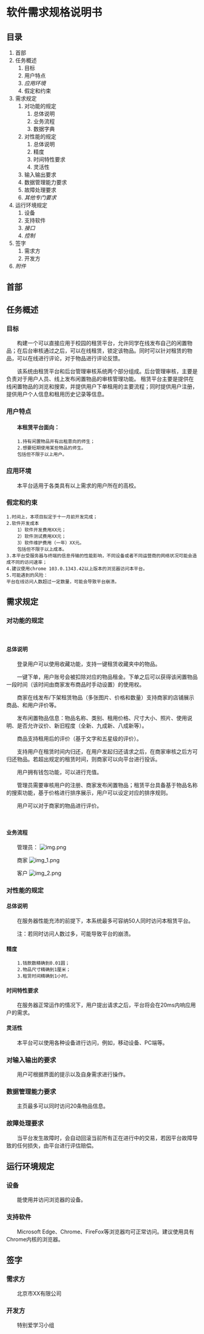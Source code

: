 # 软件需求规格说明书


## 目录
1. 首部
1. 任务概述
    1. 目标
    2. 用户特点
    3. *应用环境*
    4. 假定和约束
2. 需求规定
    1. 对功能的规定
       1. 总体说明
       2. 业务流程
       3. 数据字典
    2. 对性能的规定
       1. 总体说明
       2. 精度
       3. 时间特性要求
       4. 灵活性
    3. 输入输出要求
    4. 数据管理能力要求
    5. 故障处理要求
    6. *其他专门要求*
3. 运行环境规定
    1. 设备
    2. 支持软件
    3. *接口*
    4. *控制*
4. 签字
    1. 需求方
    2. 开发方
5. *附件*


## 首部

## 任务概述

### 目标
&emsp;&emsp;构建一个可以直接应用于校园的租赁平台，允许同学在线发布自己的闲置物品；在后台审核通过之后，可以在线租赁，锁定该物品。同时可以针对租赁的物品，可以在线进行评论，对于物品进行评论反馈。

&emsp;&emsp;该系统由租赁平台和后台管理审核系统两个部分组成。后台管理审核，主要是负责对于用户人员、线上发布闲置物品的审核管理功能。 租赁平台主要是提供在线闲置物品的浏览和搜索，并提供用户下单租用的主要流程；同时提供用户注册，提供用户个人信息和租用历史记录等信息。

### 用户特点
#### &emsp;&emsp;本租赁平台面向：
        1.持有闲置物品并有出租意向的师生；
        2.想要短期使用某些物品的师生。
        包括但不限于以上用户。

### 应用环境
&emsp;&emsp;本平台适用于各类具有以上需求的用户所在的高校。

### 假定和约束
    1.时间上，本项目拟定于十一月前开发完成；
    2.软件开发成本
        1）软件开发费用XX元；
        2）软件测试费用XX元；
        3）软件维护费用（一年）XX元。
        包括但不限于以上成本。
    3.本平台受服务器与终端的信息传输的性能影响，不同设备或者不同运营商的网络状况可能会造成不同的访问速率；
    4.建议使用chrome 103.0.1343.42以上版本的浏览器访问本平台。
    5.可能遇到的风险：
    平台在线访问人数超过一定数量，可能会导致平台崩溃。

## 需求规定
### 对功能的规定
&emsp;&emsp;
#### 总体说明
&emsp;&emsp;登录用户可以使用收藏功能，支持一键租赁收藏夹中的物品。

&emsp;&emsp;一键下单，用户账号会被扣除对应的物品租金。下单之后可以获得该闲置物品一段时间（该时间由商家发布商品时手动设置）的使用权。

&emsp;&emsp;商家在线发布/下架租赁物品（多张图片、价格和数量）支持商家的店铺展示商品、和用户评价等。

&emsp;&emsp;发布闲置物品信息：物品名称、类别、租用价格、尺寸大小、照片、使用说明、是否允许议价、新旧程度（全新、九成新、八成新等）。

&emsp;&emsp;商品支持租用后的评价（基于文字和五星级的评价）。

&emsp;&emsp;支持用户在租赁时间内归还，在用户发起归还请求之后，在商家审核之后方可归还物品。若超出规定的租赁时间，则商家可以向平台进行投诉。

&emsp;&emsp;用户拥有钱包功能，可以进行充值。

&emsp;&emsp;管理员需要审核用户的注册、商家发布闲置物品；租赁平台具备基于物品名称的搜索功能，基于价格进行排序展示，用户可以设定对应的排序规则。

&emsp;&emsp;用户可以对于商家的物品进行评价。

&emsp;&emsp;



#### 业务流程
&emsp;&emsp;管理员：
![img.png](1管理员.png)

&emsp;&emsp;商家
![img_1.png](2商家.png)

&emsp;&emsp;客户
![img_2.png](3客户.png)


### 对性能的规定
#### 总体说明
&emsp;&emsp;在服务器性能充沛的前提下，本系统最多可容纳50人同时访问本租赁平台。

&emsp;&emsp;注：若同时访问人数过多，可能导致平台的崩溃。

#### 精度
        1.钱款数精确到0.01圆；
        2.物品尺寸精确到1厘米；
        3.租赁时间精确到1小时。

#### 时间特性要求
&emsp;&emsp;在服务器正常运作的情况下，用户提出请求之后，平台将会在20ms内响应用户的需求。

#### 灵活性
&emsp;&emsp;本平台可以使用各种设备进行访问，例如，移动设备、PC端等。

### 对输入输出的要求
&emsp;&emsp;用户可根据界面的提示以及自身需求进行操作。

### 数据管理能力要求
&emsp;&emsp;主页最多可以同时访问20条物品信息。

### 故障处理要求
&emsp;&emsp;当平台发生故障时，会自动回滚当前所有正在进行中的交易，若因平台故障导致的任何损失，由平台进行评估赔偿。

## 运行环境规定
### 设备
&emsp;&emsp;能使用并访问浏览器的设备。
### 支持软件
&emsp;&emsp;Microsoft Edge、Chrome、FireFox等浏览器均可正常访问。建议使用具有Chrome内核的浏览器。

## 签字
### 需求方 
&emsp;&emsp;北京市XX有限公司
### 开发方
&emsp;&emsp;特别爱学习小组